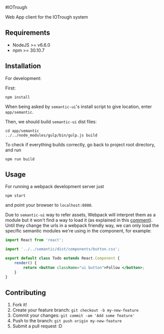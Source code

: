 #IOTrough

Web App client for the IOTrough system

## Requirements

- NodeJS >= v6.6.0
- npm >= 30.10.7

## Installation

For development:

First:
```
npm install
```
When being asked by `semantic-ui`'s install script to give location, enter `app/semantic`.

Then, we should build `semantic-ui` dist files:

```
cd app/semantic
../../node_modules/gulp/bin/gulp.js build
```

To check if everything builds correctly, go back to project root directory, and run

```
npm run build
```

## Usage

For running a webpack development server just

```
npm start
```
and point your browser to `localhost:8080`.

Due to `semantic-ui` way to refer assets, Webpack will interpret them as a module but it won't find a way to load it (as explained in this [comment](https://github.com/Semantic-Org/Semantic-UI/issues/3533#issuecomment-186520229)).  Until they change the urls in a webpack friendly way, we can only load the specific semantic modules we're using in the component, for example:

```jsx
import React from 'react';

import '../../semantic/dist/components/button.css';

export default class Todo extends React.Component {
    render() {
        return <button className="ui button">Follow </button>;
    }
}
```


## Contributing

1. Fork it!
2. Create your feature branch: `git checkout -b my-new-feature`
3. Commit your changes: `git commit -am 'Add some feature'`
4. Push to the branch: `git push origin my-new-feature`
5. Submit a pull request :D
